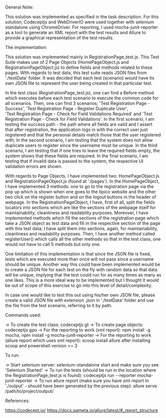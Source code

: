 General Note:

This solution was implemented as specified in the task description. For this solution, Codeceptjs and WebDriverIO were used together with selenium standalone
using ChromeDriver. For reporting, I used mocha-junit-reporter as a tool to generate an XML report with the test results and Allure to provide a graphical
representation of the test results.  

The implementation: 

This solution was implemented mainly in RegistrationPage_test.js. This Test Suite makes use of 2 Page Objects (HomePageObject.js and RegistrationPageObject.js) 
to define fields and methods related to these pages. With regards to test data, this test suite reads JSON files from './testData' folder. It was decided that
each test (scenario) would have its own JSON file to represent the user being created in that particular test. 

In the test class (RegistrationPage_test.js), one can find a Before method which executes before each test scenario to execute the common code for all scenarios.
Then, one can find 3 scenarios; 'Test Registration Page - Success', 'Test Registration Page - Register Duplicate User',  
'Test Registration Page - Check for Field Validations Required' and 'Test Registration Page - Check for Field Validations'. In the first scenario, I am testing
the success path - the path where all fields are valid and I assert that after registration, the application logs in with the correct user just registered and
that the personal details match those that the user registered with. In the second scenario, I am testing that the system does not allow duplicate users to
register since the username must be unique. In the third scenario, I am testing that if one tries to leave the required fields empty, the system shows that
these fields are required. In the final scenario, I am testing that if invalid data is passed to the system, the respective UI validation errors are shown. 

With regards to Page Objects, I have implemented two: HomePageObject.js and RegistrationPageObject.js (found at './pages'). In the HomePageObject, I have 
implemented 3 methods: one to go to the registration page via the pop up which is shown when one goes to the tipico website and the other two click on the 
register button and on the logout buttons in the header of webpage. In the RegistrationPageObject, I have, first of all, split the fields locators into 
sections which are like the sections of the webpage itself for maintainability, cleanliness and readability purposes. Moreover, I have implemented methods 
which fill the sections of the registration page which take a JSON object as test data and fill in the respective section of the page with this test data; 
I have split them into sections, again, for maintainability, cleanliness and readability purposes. Then, I have another method called registerUser() which 
calls all the other methods so that in the test class, one would not have to call 5 methods but only one. 

One limitation of this implementation is that since the JSON file is fixed, tests which are executed more than once will not pass since a username should be 
unique. Another way this could have been implemented would be to create a JSON file for each test on the fly with random data so that data will be unique,
implying that the test could run for as many times as many as one likes. This is a more ideal way to be implemented but I thought it would be out of scope of
this exercise to go into this level of detail/complexity. 

In case one would like to test this out using his/her own JSON file, please create a valid JSON file with extension .json in './testData' folder and use the 
file from the test scenario, referring to it by path. 

Commands used: 

-> To create the test class: codeceptjs gt
-> To create page objects: codeceptjs gpo
-> For the reporting to work (xml report): npm install -g mocha, npm install -g mocha-junit-reporter
-> For the reporting to work (allure report which uses xml report): scoop install allure after installing scoop and powershell version >= 3

To run: 

-> Start selenium server: selenium-standalone start and make sure you see 'Selenium Started'
-> To run the tests (should be run in the location where the RegistrationPage_test.js is found): codeceptjs run --reporter mocha-junit-reporter
-> To run allure report (make sure you have xml report in './output' - should have been generated by the previous step): allure serve /path/to/project/output/

References:

https://codecept.io/
https://docs.qameta.io/allure/latest/#_report_structure